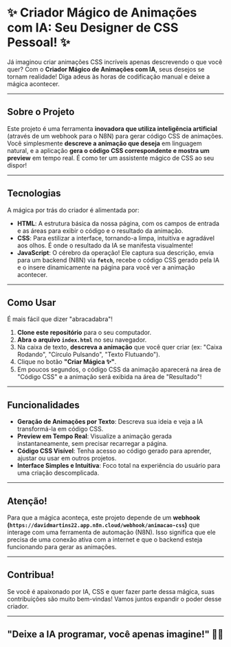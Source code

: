# ✨ Criador Mágico de Animações com IA: Seu Designer de CSS Pessoal! ✨

Já imaginou criar animações CSS incríveis apenas descrevendo o que você quer? 
Com o **Criador Mágico de Animações com IA**, seus desejos se tornam realidade! 
Diga adeus às horas de codificação manual e deixe a mágica acontecer.

---

## Sobre o Projeto

Este projeto é uma ferramenta **inovadora que utiliza inteligência artificial** (através de um webhook para o N8N) para gerar código CSS de animações. 
Você simplesmente **descreve a animação que deseja** em linguagem natural, e a aplicação **gera o código CSS correspondente e mostra um preview** em tempo real. 
É como ter um assistente mágico de CSS ao seu dispor!

---

## Tecnologias

A mágica por trás do criador é alimentada por:

* **HTML**: A estrutura básica da nossa página, com os campos de entrada e as áreas para exibir o código e o resultado da animação.
* **CSS**: Para estilizar a interface, tornando-a limpa, intuitiva e agradável aos olhos. É onde o resultado da IA se manifesta visualmente!
* **JavaScript**: O cérebro da operação! Ele captura sua descrição, envia para um backend (N8N) via **`fetch`**, recebe o código CSS gerado pela IA e o insere dinamicamente na página para você ver a animação acontecer.

---

## Como Usar

É mais fácil que dizer "abracadabra"!

1.  **Clone este repositório** para o seu computador.
2.  **Abra o arquivo `index.html`** no seu navegador.
3.  Na caixa de texto, **descreva a animação** que você quer criar (ex: "Caixa Rodando", "Círculo Pulsando", "Texto Flutuando").
4.  Clique no botão **"Criar Mágica ✨"**.
5.  Em poucos segundos, o código CSS da animação aparecerá na área de "Código CSS" e a animação será exibida na área de "Resultado"!

---

## Funcionalidades

* **Geração de Animações por Texto**: Descreva sua ideia e veja a IA transformá-la em código CSS.
* **Preview em Tempo Real**: Visualize a animação gerada instantaneamente, sem precisar recarregar a página.
* **Código CSS Visível**: Tenha acesso ao código gerado para aprender, ajustar ou usar em outros projetos.
* **Interface Simples e Intuitiva**: Foco total na experiência do usuário para uma criação descomplicada.

---

## Atenção!

Para que a mágica aconteça, este projeto depende de um **webhook (`https://davidmartins22.app.n8n.cloud/webhook/animacao-css`)** que interage com uma ferramenta de automação (N8N). Isso significa que ele precisa de uma conexão ativa com a internet e que o backend esteja funcionando para gerar as animações.

---

## Contribua!

Se você é apaixonado por IA, CSS e quer fazer parte dessa mágica, suas contribuições são muito bem-vindas! Vamos juntos expandir o poder desse criador.

---

## "Deixe a IA programar, você apenas imagine!" 🧙‍♀️
